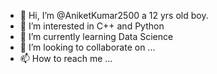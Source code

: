 - 👋 Hi, I’m @AniketKumar2500 a 12 yrs old boy.
- 👀 I’m interested in C++ and Python
- 🌱 I’m currently learning Data Science
- 💞️ I’m looking to collaborate on ...
- 📫 How to reach me ...

<!---
AniketKumar2500/AniketKumar2500 is a ✨ special ✨ repository because its `README.md` (this file) appears on your GitHub profile.
You can click the Preview link to take a look at your changes.
--->
